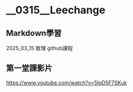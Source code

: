 # __0315__Leechange
## Markdown學習
2025_03_15 致理 github課程

## 第一堂課影片

https://www.youtube.com/watch?v=5IqD5F7SKuk

